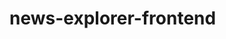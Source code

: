 # news-explorer-frontend

<!-- npx create-react-app my-app
cd se_project_react
npx create-react-app . -->
